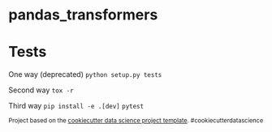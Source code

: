 pandas_transformers
==============================

Tests
=====
One way (deprecated)
```python setup.py tests```

Second way
```tox -r```

Third way
```pip install -e .[dev]```
```pytest```

<p><small>Project based on the <a target="_blank" href="https://drivendata.github.io/cookiecutter-data-science/">cookiecutter data science project template</a>. #cookiecutterdatascience</small></p>
